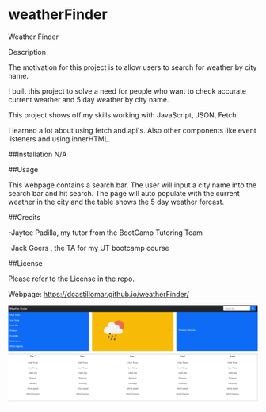 # weatherFinder

Weather Finder

Description

The motivation for this project is to allow users to search for weather by city name.

I built this project to solve a need for people who want to check accurate current weather and 5 day weather by city name.

This project shows off my skills working with JavaScript, JSON, Fetch.

I learned a lot about using fetch and api's. Also other components like event listeners and using innerHTML.

##Installation N/A

##Usage

This webpage contains a search bar. The user will input a city name into the search bar and hit search. The page will auto populate with the current weather in the city and the table shows the 5 day weather forcast. 

##Credits

-Jaytee Padilla, my tutor from the BootCamp Tutoring Team

-Jack Goers , the TA for my UT bootcamp course

##License

Please refer to the License in the repo.

Webpage: https://dcastillomar.github.io/weatherFinder/

![Alt text](<assets/Screenshot 2023-07-14 161420.png>)